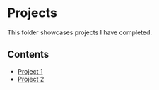 # Projects
This folder showcases projects I have completed.
## Contents
* [Project 1](./project_1)
* [Project 2](project_2)
